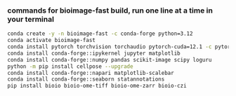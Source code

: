 ### commands for bioimage-fast build, run one line at a time in your terminal
```bash
conda create -y -n bioimage-fast -c conda-forge python=3.12 
conda activate bioimage-fast
conda install pytorch torchvision torchaudio pytorch-cuda=12.1 -c pytorch -c nvidia
conda install conda-forge::ipykernel jupyter matplotlib
conda install conda-forge::numpy pandas scikit-image scipy loguru
python -m pip install cellpose --upgrade
conda install conda-forge::napari matplotlib-scalebar
conda install conda-forge::seaborn statannotations
pip install bioio bioio-ome-tiff bioio-ome-zarr bioio-czi
```